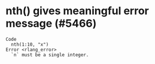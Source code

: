 # nth() gives meaningful error message (#5466)

    Code
      nth(1:10, "x")
    Error <rlang_error>
      `n` must be a single integer.

